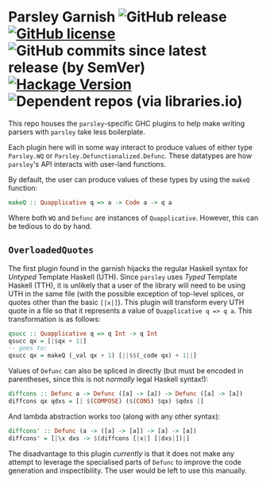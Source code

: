 # Parsley Garnish ![GitHub release](https://img.shields.io/github/v/release/j-mie6/parsley-garnish) [![GitHub license](https://img.shields.io/badge/License-BSD%203--Clause-blue.svg)](https://github.com/j-mie6/parsley-garnish/blob/master/LICENSE) ![GitHub commits since latest release (by SemVer)](https://img.shields.io/github/commits-since/j-mie6/parsley-garnish/latest) [![Hackage Version](https://img.shields.io/hackage/v/parsley-garnish)](https://hackage.haskell.org/package/parsley-garnish) ![Dependent repos (via libraries.io)](https://img.shields.io/librariesio/dependent-repos/hackage/parsley-garnish)
This repo houses the `parsley`-specific GHC plugins to help make writing
parsers with `parsley` take less boilerplate.

Each plugin here will in some way interact to produce values of either
type `Parsley.WQ` or `Parsley.Defunctionalized.Defunc`. These datatypes
are how `parsley`'s API interacts with user-land functions.

By default, the user can produce values of these types by using the
`makeQ` function:

```hs
makeQ :: Quapplicative q => a -> Code a -> q a
```

Where both `WQ` and `Defunc` are instances of `Quapplicative`. However,
this can be tedious to do by hand.

## `OverloadedQuotes`
The first plugin found in the garnish hijacks the regular Haskell syntax
for _Untyped_ Template Haskell (UTH). Since `parsley` uses _Typed_
Template Haskell (TTH), it is unlikely that a user of the library will
need to be using UTH in the same file (with the possible exception of
top-level splices, or quotes other than the basic `[|x|]`). This plugin
will transform every UTH quote in a file so that it represents a value of
`Quapplicative q => q a`. This transformation is as follows:

```hs
qsucc :: Quapplicative q => q Int -> q Int
qsucc qx = [|$qx + 1|]
-- goes to:
qsucc qx = makeQ (_val qx + 1) [||$$(_code qx) + 1||]
```

Values of `Defunc` can also be spliced in directly (but must be encoded in parentheses, since this
is not _normally_ legal Haskell syntax!):

```hs
diffcons :: Defunc a -> Defunc ([a] -> [a]) -> Defunc ([a] -> [a])
diffcons qx qdxs = [| $(COMPOSE) ($(CONS) $qx) $qdxs |]
```

And lambda abstraction works too (along with any other syntax):

```hs
diffcons' :: Defunc (a -> ([a] -> [a]) -> [a] -> [a])
diffcons' = [|\x dxs -> $(diffcons [|x|] [|dxs|])|]
```

The disadvantage to this plugin _currently_ is that it does not make any
attempt to  leverage the specialised parts of `Defunc` to improve the code
generation and inspectibility. The user would be left to use this manually.